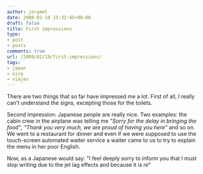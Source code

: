 ```yaml
---
author: jorgeml
date: 2008-02-10 15:32:45+00:00
draft: false
title: First impressions
type: 
- post
- posts
comments: true
url: /2008/02/10/first-impressions/
tags:
- japan
- nice
- viajes
---
```


There are two things that so far have impressed me a lot. First of all, I really can't understand the signs, excepting those for the toilets.

Second impression: Japanese people are really nice. Two examples: the cabin crew in the airplane was telling me _"Sorry for the delay in bringing the food"_, _"Thank you very much, we are proud of having you here"_ and so on. We went to a restaurant for dinner and even if we were supposed to use the touch-screen automated waiter service a waiter came to us to try to explain the menu in her poor English.

Now, as a Japanese would say: "I feel deeply sorry to inform you that I must stop writing due to the jet lag effects and because it is re"

